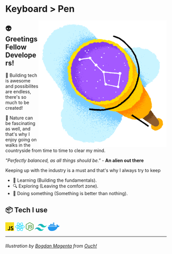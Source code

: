 # Keyboard > Pen

<p>
<img src="img/image.png" alt="" width="400px" align="right"/>
</p>

## 👽 Greetings Fellow Developers!

🚀 Building tech is awesome and possibilites are endless, there's so much to be created!

🌱 Nature can be fascinating as well, and that's why I enjoy going on walks in the countryside from time to time to clear my mind.

_"Perfectly balanced, as all things should be."_ - **An alien out there**

Keeping up with the industry is a must and that's why I always try to keep

- 📖 Learning (Building the fundamentals).
- 🔍 Exploring (Leaving the comfort zone).
- 👻 Doing something (Something is better than nothing).

## 📦 Tech I use

<p>
<img src="svg/javascript.svg" alt="" width="27px" />
<img src="svg/react.svg" alt="" width="29px" />
<img src="svg/nodejs.svg" alt="" width="24px" />
<img src="svg/tailwindcss.svg" alt="" width="37px" />
<img src="svg/docker.svg" alt="" width="36px" />
</p>

<hr>

###### Illustration by <a href="https://icons8.com/illustrations/author/5dd5075701d03600114d621f">Bogdan Magenta</a> from <a href="https://icons8.com/illustrations">Ouch!</a>
